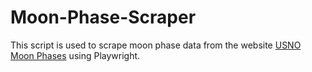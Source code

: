 # Moon-Phase-Scraper
This script is used to scrape moon phase data from the website [USNO Moon Phases](https://aa.usno.navy.mil/data/MoonPhases) using Playwright.
